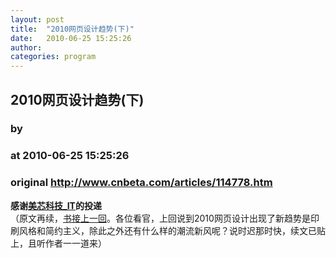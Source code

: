 ```yaml
---
layout: post
title:  "2010网页设计趋势(下)"
date:   2010-06-25 15:25:26
author: 
categories: program
---
```


## 2010网页设计趋势(下)
### by 
### at 2010-06-25 15:25:26
### original <http://www.cnbeta.com/articles/114778.htm>

<b>感谢<a href="http://www.mazingtech.com">美芯科技_IT</a>的投递</b><br>
（原文再续，<a href="http://www.cnbeta.com/articles/114766.htm">书接上一回</a>。各位看官，上回说到2010网页设计出现了新趋势是印刷风格和简约主义，除此之外还有什么样的潮流新风呢？说时迟那时快，续文已贴上，且听作者一一道来）